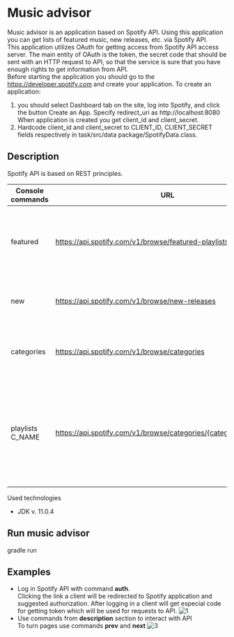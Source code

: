# Music advisor
Music advisor is an application based on Spotify API. Using this application you can get lists of featured music, new releases, 
etc. via Spotify API.<br/>
This application utilizes OAuth for getting access from Spotify API access server. 
The main entity of OAuth is the token, the secret code that should be sent with an HTTP request to API, 
so that the service is sure that you have enough rights to get information from API. <br/>
Before starting the application you should go to the https://developer.spotify.com and create your application.
To create an application:
1. you should select Dashboard tab on the site, log into Spotify, and click the button Create an App.
Specify redirect_uri as http://localhost:8080<br/>
When application is created you get client_id and client_secret.<br/>
2. Hardcode client_id and client_secret to CLIENT_ID, CLIENT_SECRET fields respectively in task/src/data package/SpotifyData.class.<br/>

## Description
Spotify API is based on REST principles.

Console commands | URL|Description |
------------ | ----|-------------
featured  | https://api.spotify.com/v1/browse/featured-playlists|list of Spotify featured playlists with their links fetched from API
new | https://api.spotify.com/v1/browse/new-releases| list of new albums with artists and links on Spotify
categories  | https://api.spotify.com/v1/browse/categories| list of all available categories on Spotify (just their names)
playlists C_NAME  | https://api.spotify.com/v1/browse/categories/{category_id}/playlists| where C_NAME — name of category. List contains playlists of this category and their links on Spotify

Used technologies
- JDK v. 11.0.4

## Run music advisor
gradle run
## Examples
- Log in Spotify API with command __auth__.<br/>
Clicking the link a client will be redirected to Spotify application and suggested authorization. After logging in a client 
will get especial code for getting token which will be used for requests to API. 
![1](https://user-images.githubusercontent.com/51421459/98034293-d15ca680-1e27-11eb-9945-72c31affde56.jpg)
- Use commands from __description__ section to interact with API<br/>
To turn pages use commands __prev__ and __next__
![3](https://user-images.githubusercontent.com/51421459/98037663-fbfd2e00-1e2c-11eb-8249-48150e6598f2.jpg)
